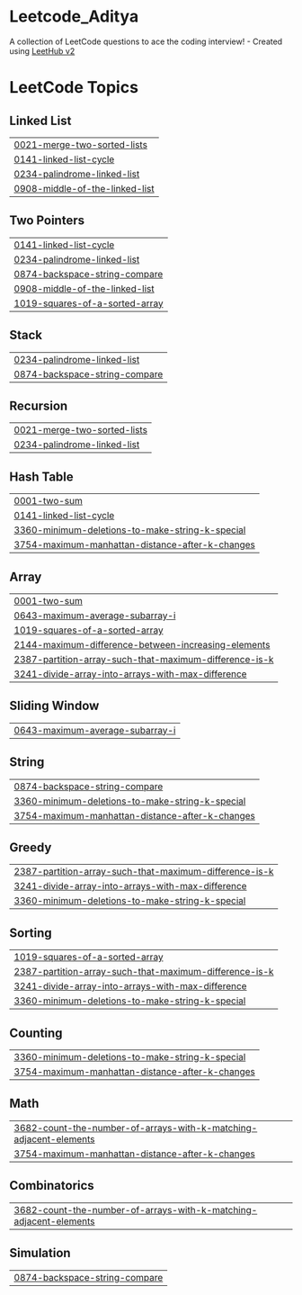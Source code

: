 # Leetcode_Aditya
A collection of LeetCode questions to ace the coding interview! - Created using [LeetHub v2](https://github.com/arunbhardwaj/LeetHub-2.0)

<!---LeetCode Topics Start-->
# LeetCode Topics
## Linked List
|  |
| ------- |
| [0021-merge-two-sorted-lists](https://github.com/adithya262/Leetcode_Aditya/tree/master/0021-merge-two-sorted-lists) |
| [0141-linked-list-cycle](https://github.com/adithya262/Leetcode_Aditya/tree/master/0141-linked-list-cycle) |
| [0234-palindrome-linked-list](https://github.com/adithya262/Leetcode_Aditya/tree/master/0234-palindrome-linked-list) |
| [0908-middle-of-the-linked-list](https://github.com/adithya262/Leetcode_Aditya/tree/master/0908-middle-of-the-linked-list) |
## Two Pointers
|  |
| ------- |
| [0141-linked-list-cycle](https://github.com/adithya262/Leetcode_Aditya/tree/master/0141-linked-list-cycle) |
| [0234-palindrome-linked-list](https://github.com/adithya262/Leetcode_Aditya/tree/master/0234-palindrome-linked-list) |
| [0874-backspace-string-compare](https://github.com/adithya262/Leetcode_Aditya/tree/master/0874-backspace-string-compare) |
| [0908-middle-of-the-linked-list](https://github.com/adithya262/Leetcode_Aditya/tree/master/0908-middle-of-the-linked-list) |
| [1019-squares-of-a-sorted-array](https://github.com/adithya262/Leetcode_Aditya/tree/master/1019-squares-of-a-sorted-array) |
## Stack
|  |
| ------- |
| [0234-palindrome-linked-list](https://github.com/adithya262/Leetcode_Aditya/tree/master/0234-palindrome-linked-list) |
| [0874-backspace-string-compare](https://github.com/adithya262/Leetcode_Aditya/tree/master/0874-backspace-string-compare) |
## Recursion
|  |
| ------- |
| [0021-merge-two-sorted-lists](https://github.com/adithya262/Leetcode_Aditya/tree/master/0021-merge-two-sorted-lists) |
| [0234-palindrome-linked-list](https://github.com/adithya262/Leetcode_Aditya/tree/master/0234-palindrome-linked-list) |
## Hash Table
|  |
| ------- |
| [0001-two-sum](https://github.com/adithya262/Leetcode_Aditya/tree/master/0001-two-sum) |
| [0141-linked-list-cycle](https://github.com/adithya262/Leetcode_Aditya/tree/master/0141-linked-list-cycle) |
| [3360-minimum-deletions-to-make-string-k-special](https://github.com/adithya262/Leetcode_Aditya/tree/master/3360-minimum-deletions-to-make-string-k-special) |
| [3754-maximum-manhattan-distance-after-k-changes](https://github.com/adithya262/Leetcode_Aditya/tree/master/3754-maximum-manhattan-distance-after-k-changes) |
## Array
|  |
| ------- |
| [0001-two-sum](https://github.com/adithya262/Leetcode_Aditya/tree/master/0001-two-sum) |
| [0643-maximum-average-subarray-i](https://github.com/adithya262/Leetcode_Aditya/tree/master/0643-maximum-average-subarray-i) |
| [1019-squares-of-a-sorted-array](https://github.com/adithya262/Leetcode_Aditya/tree/master/1019-squares-of-a-sorted-array) |
| [2144-maximum-difference-between-increasing-elements](https://github.com/adithya262/Leetcode_Aditya/tree/master/2144-maximum-difference-between-increasing-elements) |
| [2387-partition-array-such-that-maximum-difference-is-k](https://github.com/adithya262/Leetcode_Aditya/tree/master/2387-partition-array-such-that-maximum-difference-is-k) |
| [3241-divide-array-into-arrays-with-max-difference](https://github.com/adithya262/Leetcode_Aditya/tree/master/3241-divide-array-into-arrays-with-max-difference) |
## Sliding Window
|  |
| ------- |
| [0643-maximum-average-subarray-i](https://github.com/adithya262/Leetcode_Aditya/tree/master/0643-maximum-average-subarray-i) |
## String
|  |
| ------- |
| [0874-backspace-string-compare](https://github.com/adithya262/Leetcode_Aditya/tree/master/0874-backspace-string-compare) |
| [3360-minimum-deletions-to-make-string-k-special](https://github.com/adithya262/Leetcode_Aditya/tree/master/3360-minimum-deletions-to-make-string-k-special) |
| [3754-maximum-manhattan-distance-after-k-changes](https://github.com/adithya262/Leetcode_Aditya/tree/master/3754-maximum-manhattan-distance-after-k-changes) |
## Greedy
|  |
| ------- |
| [2387-partition-array-such-that-maximum-difference-is-k](https://github.com/adithya262/Leetcode_Aditya/tree/master/2387-partition-array-such-that-maximum-difference-is-k) |
| [3241-divide-array-into-arrays-with-max-difference](https://github.com/adithya262/Leetcode_Aditya/tree/master/3241-divide-array-into-arrays-with-max-difference) |
| [3360-minimum-deletions-to-make-string-k-special](https://github.com/adithya262/Leetcode_Aditya/tree/master/3360-minimum-deletions-to-make-string-k-special) |
## Sorting
|  |
| ------- |
| [1019-squares-of-a-sorted-array](https://github.com/adithya262/Leetcode_Aditya/tree/master/1019-squares-of-a-sorted-array) |
| [2387-partition-array-such-that-maximum-difference-is-k](https://github.com/adithya262/Leetcode_Aditya/tree/master/2387-partition-array-such-that-maximum-difference-is-k) |
| [3241-divide-array-into-arrays-with-max-difference](https://github.com/adithya262/Leetcode_Aditya/tree/master/3241-divide-array-into-arrays-with-max-difference) |
| [3360-minimum-deletions-to-make-string-k-special](https://github.com/adithya262/Leetcode_Aditya/tree/master/3360-minimum-deletions-to-make-string-k-special) |
## Counting
|  |
| ------- |
| [3360-minimum-deletions-to-make-string-k-special](https://github.com/adithya262/Leetcode_Aditya/tree/master/3360-minimum-deletions-to-make-string-k-special) |
| [3754-maximum-manhattan-distance-after-k-changes](https://github.com/adithya262/Leetcode_Aditya/tree/master/3754-maximum-manhattan-distance-after-k-changes) |
## Math
|  |
| ------- |
| [3682-count-the-number-of-arrays-with-k-matching-adjacent-elements](https://github.com/adithya262/Leetcode_Aditya/tree/master/3682-count-the-number-of-arrays-with-k-matching-adjacent-elements) |
| [3754-maximum-manhattan-distance-after-k-changes](https://github.com/adithya262/Leetcode_Aditya/tree/master/3754-maximum-manhattan-distance-after-k-changes) |
## Combinatorics
|  |
| ------- |
| [3682-count-the-number-of-arrays-with-k-matching-adjacent-elements](https://github.com/adithya262/Leetcode_Aditya/tree/master/3682-count-the-number-of-arrays-with-k-matching-adjacent-elements) |
## Simulation
|  |
| ------- |
| [0874-backspace-string-compare](https://github.com/adithya262/Leetcode_Aditya/tree/master/0874-backspace-string-compare) |
<!---LeetCode Topics End-->